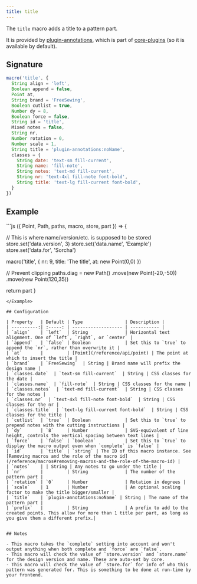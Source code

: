 ```yaml
---
title: title
---
```


The `title` macro adds a title to a pattern part.

It is provided by [plugin-annotations](/reference/plugins/annotations), which is
part of [core-plugins](/reference/plugins/core) (so it is available by default).

## Signature

```js
macro('title', {
  String align = 'left',
  Boolean append = false,
  Point at,
  String brand = 'FreeSewing',
  Boolean cutlist = true,
  Number dy = 8,
  Boolean force = false,
  String id = 'title',
  Mixed notes = false,
  String nr,
  Number rotation = 0,
  Number scale = 1,
  String title = 'plugin-annotations:noName',
  classes = {
    String date: 'text-sm fill-current',
    String name: 'fill-note',
    String notes: 'text-md fill-current',
    String nr: 'text-4xl fill-note font-bold',
    String title: 'text-lg fill-current font-bold',
  }
})
```

## Example

<Example caption="An example of the title macro">
```js
({ Point, Path, paths, macro, store, part }) => {

  // This is where name/version/etc. is supposed to be stored
  store.set('data.version', 3)
  store.set('data.name', 'Example')
  store.set('data.for', 'Sorcha')

  macro('title', {
    nr: 9,
    title: 'The title',
    at: new Point(0,0)
  })

  // Prevent clipping
  paths.diag = new Path()
    .move(new Point(-20,-50))
    .move(new Point(120,35))

  return part
}
```
</Example>

## Configuration

| Property   | Default | Type                | Description |
| ----------:| :-----: | ------------------- | ----------- |
| `align`    | `left`  | String              | Horizontal text alignment. One of `left`, `right`, or `center` |
| `append`   | `false` | Boolean             | Set this to `true` to append the `nr`, rather than overwrite it |
| `at`       |         | [Point](/reference/api/point) | The point at which to insert the title |
| `brand`    | `FreeSewing`  | String | Brand name will prefix the design name |
| `classes.date`  | `text-sm fill-current`  | String | CSS classes for the date |
| `classes.name`  | `fill-note`  | String | CSS classes for the name |
| `classes.notes`  | `text-md fill-current`  | String | CSS classes for the notes |
| `classes.nr`  | `text-4xl fill-note font-bold`  | String | CSS classes for the nr |
| `classes.title`  | `text-lg fill-current font-bold`  | String | CSS classes for the title |
| `cutlist`  | `true`  | Boolean             | Set this to `true` to prepend notes with the cutting instructions |
| `dy`       | `8`     | Number              | SVG-equivalent of line height, controls the vertical spacing between text lines |
| `force`    | `false` | `boolean`           | Set this to `true` to display the macro output even when `complete` is `false` |
| `id`       | `title` | `string` | The ID of this macro instance. See [Removing macros and the role of the macro id](/reference/macros#removing-macros-and-the-role-of-the-macro-id) |
| `notes`    | | String | Any notes to go under the title |
| `nr`       |         | String              | The number of the pattern part |
| `rotation` | `0`     | Number              | Rotation in degrees |
| `scale`    | 1       | Number              | An optional scaling factor to make the title bigger/smaller |
| `title`    | `plugin-annotations:noName` | String | The name of the pattern part |
| `prefix`   |         | String              | A prefix to add to the created points. This allow for more than 1 title per part, as long as you give them a different prefix.|


## Notes

- This macro takes the `complete` setting into account and won't output anything when both complete and `force` are `false`.
- This macro will check the value of `store.version` and `store.name` for the design version and name. These are auto-set by core.
- This macro will check the value of `store.for` for info of who this pattern was generated for. This is something to be done at run-time by your frontend.

